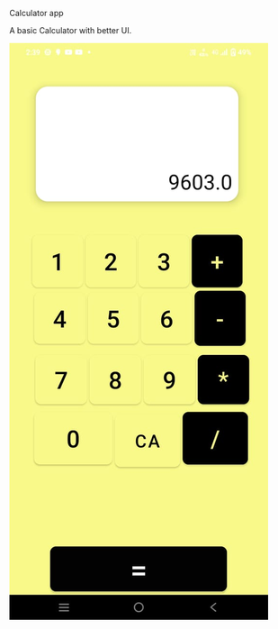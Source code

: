 
Calculator app

A basic Calculator with better UI.




![App Screenshot](https://raw.githubusercontent.com/VishwasDubey150/My-calculator/master/sc_cal.jpg)

